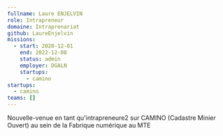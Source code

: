 ```yaml
---
fullname: Laure ENJELVIN
role: Intrapreneur
domaine: Intraprenariat
github: LaureEnjelvin
missions:
  - start: 2020-12-01
    end: 2022-12-08
    status: admin
    employer: DGALN
    startups:
      - camino
startups:
  - camino
teams: []
---
```

Nouvelle-venue en tant qu'intrapreneure2 sur CAMINO (Cadastre Minier Ouvert) au sein de la Fabrique numérique au MTE